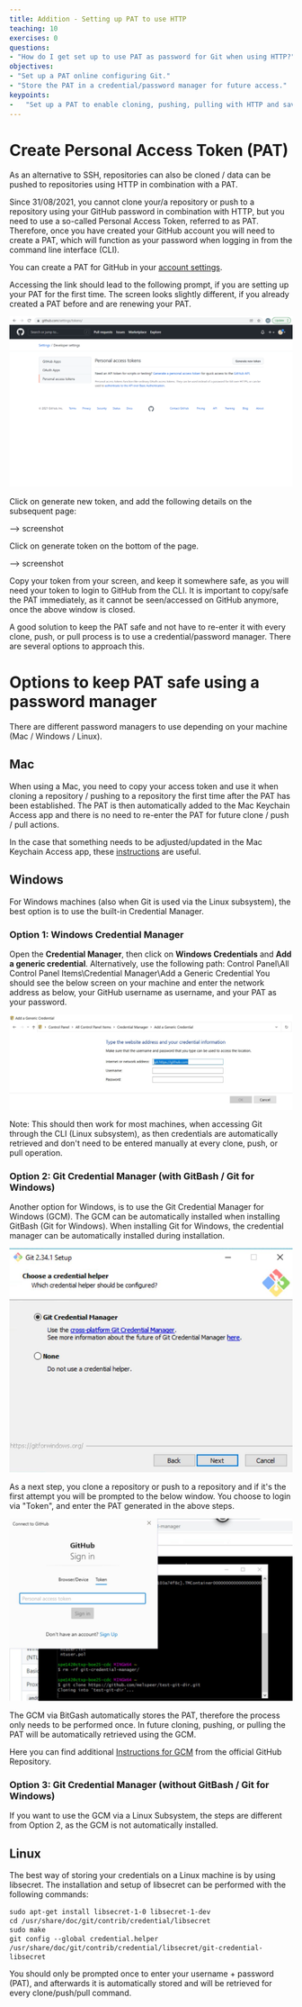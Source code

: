 ```yaml
---
title: Addition - Setting up PAT to use HTTP
teaching: 10
exercises: 0
questions:
- "How do I get set up to use PAT as password for Git when using HTTP?"
objectives:
- "Set up a PAT online configuring Git."
- "Store the PAT in a credential/password manager for future access."
keypoints:
-   "Set up a PAT to enable cloning, pushing, pulling with HTTP and save PAT to credential manager to avoid re-entering for every cloning, pushing, or pulling process."
---
```


# Create Personal Access Token (PAT)
As an alternative to SSH, repositories can also be cloned / data can be pushed to repositories using HTTP in combination with a PAT.

Since 31/08/2021, you cannot clone your/a repository or push to a repository using your GitHub password in combination with HTTP, but you need to use a so-called Personal Access Token, referred to as PAT. Therefore, once you have created your GitHub account you will need to create a PAT, which will function as your password when logging in from the command line interface (CLI).

You can create a PAT for GitHub in your [account settings](https://github.com/settings/tokens/).

Accessing the link should lead to the following prompt, if you are setting up your PAT for the first time. The screen looks slightly different, if you already created a PAT before and are renewing your PAT.

![Generate new Token](../fig/generate_new_token.png)

Click on generate new token, and add the following details on the subsequent page:

--> screenshot

Click on generate token on the bottom of the page.

--> screenshot

Copy your token from your screen, and keep it somewhere safe, as you will need your token to login to GitHub from the CLI. It is important to copy/safe the PAT immediately, as it cannot be seen/accessed on GitHub anymore, once the above window is closed.

A good solution to keep the PAT safe and not have to re-enter it with every clone, push, or pull process is to use a credential/password manager. There are several options to approach this.

# Options to keep PAT safe using a password manager
There are different password managers to use depending on your machine (Mac / Windows / Linux).

## Mac
When using a Mac, you need to copy your access token and use it when cloning a repository / pushing to a repository the first time after the PAT has been established. The PAT is then automatically added to the Mac Keychain Access app and there is no need to re-enter the PAT for future clone / push / pull actions.

In the case that something needs to be adjusted/updated in the Mac Keychain Access app, these [instructions](https://docs.github.com/en/get-started/getting-started-with-git/updating-credentials-from-the-macos-keychain) are useful.

## Windows
For Windows machines (also when Git is used via the Linux subsystem), the best option is to use the built-in Credential Manager.

### Option 1: Windows Credential Manager

Open the **Credential Manager**, then click on **Windows Credentials** and **Add a generic credential**.
Alternatively, use the following path: Control Panel\All Control Panel Items\Credential Manager\Add a Generic Credential
You should see the below screen on your machine and enter the network address as below, your GitHub username as username, and your PAT as your password.

![Windows Credential Manager](../fig/add-generic-credential.JPG)

Note: This should then work for most machines, when accessing Git through the CLI (Linux subsystem), as then credentials are automatically retrieved and don't need to be entered manually at every clone, push, or pull operation.

### Option 2: Git Credential Manager (with GitBash / Git for Windows)

Another option for Windows, is to use the Git Credential Manager for Windows (GCM). The GCM can be automatically installed when installing GitBash (Git for Windows).
When installing Git for Windows, the credential manager can be automatically installed during installation.

![GCM Installation GitBash](../fig/git-for-windows-CM.JPG)

As a next step, you clone a repository or push to a repository and if it's the first attempt you will be prompted to the below window. You choose to login via "Token", and enter the PAT generated in the above steps.

![GCM Login](../fig/token-gitforwindows.JPG)

The GCM via BitGash automatically stores the PAT, therefore the process only needs to be performed once. In future cloning, pushing, or pulling the PAT will be automatically retrieved using the GCM.

Here you can find additional [Instructions for GCM](https://github.com/GitCredentialManager/git-credential-manager) from the official GitHub Repository.

### Option 3: Git Credential Manager (without GitBash / Git for Windows)

If you want to use the GCM via a Linux Subsystem, the steps are different from Option 2, as the GCM is not automatically installed.

## Linux
The best way of storing your credentials on a Linux machine is by using libsecret. The installation and setup of libsecret can be performed with the following commands:

~~~
sudo apt-get install libsecret-1-0 libsecret-1-dev
cd /usr/share/doc/git/contrib/credential/libsecret
sudo make
git config --global credential.helper /usr/share/doc/git/contrib/credential/libsecret/git-credential-libsecret
~~~

You should only be prompted once to enter your username + password (PAT), and afterwards it is automatically stored and will be retrieved for every clone/push/pull command.








